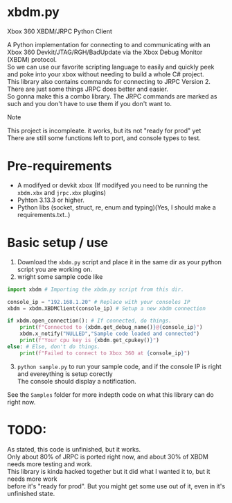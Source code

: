 # xbdm.py
Xbox 360 XBDM/JRPC Python Client

A Python implementation for connecting to and communicating with an <br>Xbox 360 Devkit/JTAG/RGH/BadUpdate via the Xbox Debug Monitor (XBDM) protocol.<br>
So we can use our favorite scripting language to easily and quickly peek and poke into your xbox without needing to build a whole C# project.<br>
This library also contains commands for connecting to JRPC Version 2. There are just some things JRPC does better and easier.<br>
So gonna make this a combo library. The JRPC commands are marked as such and you don't have to use them if you don't want to.<br>

> [!NOTE]  
> This project is incompleate. it works, but its not "ready for prod" yet<br>
> There are still some functions left to port, and console types to test.

# Pre-requirements
- A modifyed or devkit xbox (If modifyed you need to be running the `xbdm.xbx` and `jrpc.xbx` plugins)
- Pyhton 3.13.3 or higher.
- Python libs (socket, struct, re, enum and typing)(Yes, I should make a requirements.txt..)

# Basic setup / use
1. Download the `xbdm.py` script and place it in the same dir as your python script you are working on.
2. wright some sample code like
```python
import xbdm # Importing the xbdm.py script from this dir.

console_ip = "192.168.1.20" # Replace with your consoles IP
xbdm = xbdm.XBDMClient(console_ip) # Setup a new xbdm connection

if xbdm.open_connection(): # If connected, do things.
    print(f"Connected to {xbdm.get_debug_name()}@{console_ip}")
    xbdm.x_notify("NULLED","Sample code loaded and connected")
    print(f"Your cpu key is {xbdm.get_cpukey()}")
else: # Else, don't do things.
    print(f"Failed to connect to Xbox 360 at {console_ip}")
```
3. `python sample.py` to run your sample code, and if the console IP is right and evereything is setup corectly<br>
The console should display a notification.

See the `Samples` folder for more indepth code on what this library can do right now.

# TODO:
As stated, this code is unfinished, but it works.<br>
Only about 80% of JRPC is ported right now, and about 30% of XBDM needs more testing and work.<br>
This library is kinda hacked together but it did what I wanted it to, but it needs more work<br>
before it's "ready for prod". But you might get some use out of it, even in it's unfinished state.
